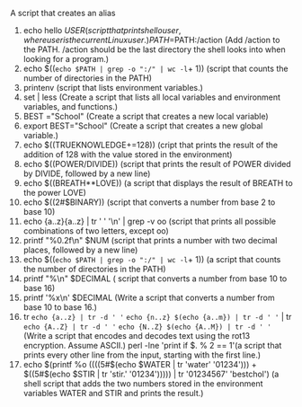 A script that creates an alias
1. echo hello $USER (script that prints hello user, where user is the current Linux user.)
PATH=$PATH:/action (Add /action to the PATH. /action should be the last directory the shell looks into when looking for a program.)
2. echo $((`echo $PATH | grep -o ":/" | wc -l`+ 1)) (script that counts the number of directories in the PATH)
3. printenv (script that lists environment variables.)
4. set | less (Create a script that lists all local variables and environment variables, and functions.)
5. BEST ="School" (Create a script that creates a new local variable)
6. export BEST="School" (Create a script that creates a new global variable.)
7. echo $((TRUEKNOWLEDGE+=128)) (cript that prints the result of the addition of 128 with the value stored in the environment)
8. echo $((POWER/DIVIDE)) (script that prints the result of POWER divided by DIVIDE, followed by a new line)
9. echo $((BREATH**LOVE)) (a script that displays the result of BREATH to the power LOVE)
10. echo $((2#$BINARY)) (script that converts a number from base 2 to base 10)
11. echo {a..z}{a..z} | tr ' ' '\n' | grep -v oo (script that prints all possible combinations of two letters, except oo)
12. printf "%0.2f\n" $NUM (script that prints a number with two decimal places, followed by a new line)
13. echo $((`echo $PATH | grep -o ":/" | wc -l`+ 1)) (a script that counts the number of directories in the PATH)
14. printf "%\n" $DECIMAL ( script that converts a number from base 10 to base 16)
15. printf '%x\n' $DECIMAL (Write a script that converts a number from base 10 to base 16.)
16. tr `echo {a..z} | tr -d ' '` `echo {n..z} $(echo {a..m}) | tr -d ' '` | tr `echo {A..Z} | tr -d ' '` `echo {N..Z} $(echo {A..M}) | tr -d ' '` (Write a script that encodes and decodes text using the rot13 encryption. Assume ASCII.)
perl -lne 'print if $. % 2 == 1'(a script that prints every other line from the input, starting with the first line.)
17. echo $(printf %o $(($((5#$(echo $WATER | tr 'water' '01234'))) + $((5#$(echo $STIR | tr 'stir.' '01234'))))) | tr '01234567' 'bestchol') (a shell script that adds the two numbers stored in the environment variables WATER and STIR and prints the result.)
